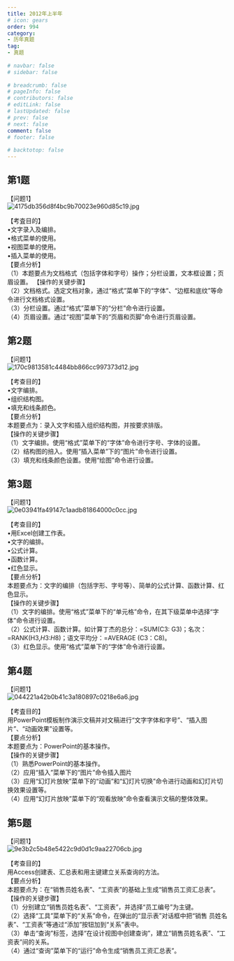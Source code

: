 ```yaml
---  
title: 2012年上半年  
# icon: gears  
order: 994  
category:  
- 历年真题  
tag:  
- 真题  
  
# navbar: false  
# sidebar: false  
  
# breadcrumb: false  
# pageInfo: false  
# contributors: false  
# editLink: false  
# lastUpdated: false  
# prev: false  
# next: false  
comment: false  
# footer: false  
  
# backtotop: false  
---  
```

## 第1题 ##

【问题1】  
![4175db356d8f4bc9b70023e960d85c19.jpg][]  
  
【考査目的】  
•文字录入及编排。  
•格式菜单的使用。  
•视图菜单的使用。  
•插入菜单的使用。  
【要点分析】  
（1）本题要点为文档格式（包括字体和字号）操作；分栏设置，文本框设置；页眉设置。 【操作的关键步骤】  
（2）文档格式。选定文档对象，通过“格式”菜单下的“字体”、“边框和底纹”等命令进行文档格式设置。  
（3）分栏设置。通过“格式”菜单下的“分栏”命令进行设置。  
（4）页眉设置。通过“视图”菜单下的“页眉和页脚”命令进行页眉设置。  
  


## 第2题 ##

【问题1】  
![170c9813581c4484bb866cc997373d12.jpg][]  
  
【考查目的】  
•文字编排。  
•组织结构图。  
•填充和线条颜色。  
【要点分析】  
本题要点为：录入文字和插入组织结构图，并按要求排版。  
【操作的关键步骤】  
（1）文字编排。使用“格式”菜单下的“字体”命令进行字号、字体的设置。  
（2）结构图的掊入。使用“插入菜单”下的“图片”命令进行设置。  
（3）填充和线条颜色设置。使用“绘图”命令进行设置。  
  


## 第3题 ##

【问题1】  
![0e03941fa49147c1aadb81864000c0cc.jpg][]  
  
【考查目的】  
•用Excel创建工作表。  
•文字的编排。  
•公式计算。  
•函数计算。  
•红色显示。  
【要点分析】  
本题要点为：文字的编排（包括字形、字号等）、简单的公式计算、函数计算、红色显示。  
【操作的关键步骤】  
（1）文字的编排。使用“格式”菜单下的“单元格”命令，在其下级菜单中选择“字体”命令进行设置。  
（2）公式计算、函数计算。如计算丁杰的总分：=SUM(C3: G3)；名次：=RANK(H3,$H$3:$H$8)；语文平均分：=AVERAGE (C3：C8)。  
（3）红色显示。使用“格式”菜单下的“字体”命令进行设置。  
  


## 第4题 ##

【问题1】  
![044221a42b0b41c3a180897c0218e6a6.jpg][]  
  
【考査目的】  
用PowerPoint模板制作演示文稿并对文稿进行“文字字体和字号”、“插入图片”、“动画效果”设置等。  
【要点分析】  
本题要点为：PowerPoint的基本操作。  
【操作的关键步骤】  
（1）熟悉PowerPoint的基本操作。  
（2）应用“插入”菜单下的“图片”命令插入图片  
（3）应用“幻灯片放映”菜单下的“动画”和“幻灯片切换”命令进行动画和幻灯片切换效果设置等。  
（4）应用“幻灯片放映”菜单下的“观看放映”命令查看演示文稿的整体效果。  
  


## 第5题 ##

【问题1】  
![9e3b2c5b48e5422c9d0d1c9aa22706cb.jpg][]  
  
【考查目的】  
用Access创建表、汇总表和用主键建立关系查询的方法。  
【要点分析】  
本题要点为：在“销售员姓名表”、“工资表”的基础上生成“销售员工资汇总表”。  
【操作的关键步骤】  
（1）分别建立“销售员姓名表”、“工资表”，并选择“员工编号”为主键。  
（2）选择“工具”菜单下的“关系”命令，在弹出的“显示表”对话框中把“销售 员姓名表”、“工资表”等通过“添加”按钮加到“关系”表中。  
（3）单击“查询”标签，选择“在设计视图中创建查询”，建立“销售员姓名表”、“工资表”间的关系。  
（4）通过“查询”菜单下的“运行”命令生成“销售员工资汇总表”。  
  



[4175db356d8f4bc9b70023e960d85c19.jpg]: https://www.xkxxkx.cn/file/exam/software/信息处理技术员/案例/第1题/4175db356d8f4bc9b70023e960d85c19.jpg
[170c9813581c4484bb866cc997373d12.jpg]: https://www.xkxxkx.cn/file/exam/software/信息处理技术员/案例/第2题/170c9813581c4484bb866cc997373d12.jpg
[0e03941fa49147c1aadb81864000c0cc.jpg]: https://www.xkxxkx.cn/file/exam/software/信息处理技术员/案例/第3题/0e03941fa49147c1aadb81864000c0cc.jpg
[044221a42b0b41c3a180897c0218e6a6.jpg]: https://www.xkxxkx.cn/file/exam/software/信息处理技术员/案例/第4题/044221a42b0b41c3a180897c0218e6a6.jpg
[9e3b2c5b48e5422c9d0d1c9aa22706cb.jpg]: https://www.xkxxkx.cn/file/exam/software/信息处理技术员/案例/第5题/9e3b2c5b48e5422c9d0d1c9aa22706cb.jpg

